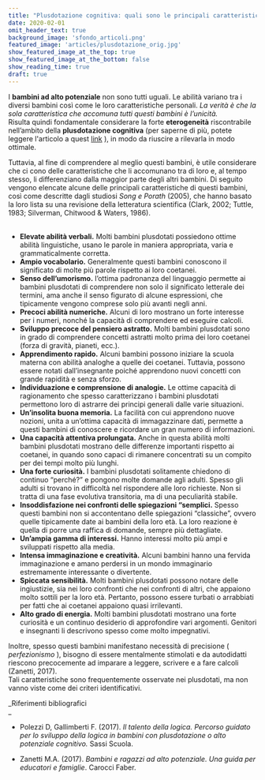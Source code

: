 ```yaml
---
title: "Plusdotazione cognitiva: quali sono le principali caratteristiche?"
date: 2020-02-01
omit_header_text: true
background_image: 'sfondo_articoli.png'
featured_image: 'articles/plusdotazione_orig.jpg'
show_featured_image_at_the_top: true
show_featured_image_at_the_bottom: false
show_reading_time: true
draft: true
---
```


I **bambini ad alto potenziale** non sono tutti uguali. Le abilità variano tra
i diversi bambini così come le loro caratteristiche personali. _La verità è
che la sola caratteristica che accomuna tutti questi bambini è l’unicità._  
Risulta quindi fondamentale considerare la forte **eterogeneità** riscontrabile nell’ambito della **plusdotazione cognitiva** (per saperne di più, potete leggere l'articolo a quest [link](/blog/plusdotazione-cognitiva-cose) ), in modo da riuscire a rilevarla in modo ottimale.   
  
Tuttavia, al fine di comprendere al meglio questi bambini, è utile considerare
che ci cono delle caratteristiche che li accomunano tra di loro e, al tempo
stesso, li differenziano dalla maggior parte degli altri bambini. Di seguito
vengono elencate alcune delle principali caratteristiche di questi bambini,
così come descritte dagli studiosi _Song e Porath_ (2005), che hanno basato la
loro lista su una revisione della letteratura scientifica (Clark, 2002;
Tuttle, 1983; Silverman, Chitwood & Waters, 1986).  
​

  * **Elevate abilità verbali.** Molti bambini plusdotati possiedono ottime abilità linguistiche, usano le parole in maniera appropriata, varia e grammaticalmente corretta.
  *  **Ampio vocabolario.** Generalmente questi bambini conoscono il significato di molte più parole rispetto ai loro coetanei.
  *  **Senso dell’umorismo.** l’ottima padronanza del linguaggio permette ai bambini plusdotati di comprendere non solo il significato letterale dei termini, ama anche il senso figurato di alcune espressioni, che tipicamente vengono comprese solo più avanti negli anni.
  *  **Precoci abilità numeriche.** Alcuni di loro mostrano un forte interesse per i numeri, nonché la capacità di comprendere ed eseguire calcoli.
  *  **Sviluppo precoce del pensiero astratto.** Molti bambini plusdotati sono in grado di comprendere concetti astratti molto prima dei loro coetanei (forza di gravità, pianeti, ecc.).
  *  **Apprendimento rapido.** Alcuni bambini possono iniziare la scuola materna con abilità analoghe a quelle dei coetanei. Tuttavia, possono essere notati dall’insegnante poiché apprendono nuovi concetti con grande rapidità e senza sforzo.
  *  **Individuazione e comprensione di analogie.** Le ottime capacità di ragionamento che spesso caratterizzano i bambini plusdotati permettono loro di astrarre dei principi generali dalle varie situazioni.
  *  **Un’insolita buona memoria.** La facilità con cui apprendono nuove nozioni, unita a un’ottima capacità di immagazzinare dati, permette a questi bambini di conoscere e ricordare un gran numero di informazioni.
  *  **Una capacità attentiva prolungata.** Anche in questa abilità molti bambini plusdotati mostrano delle differenze importanti rispetto ai coetanei, in quando sono capaci di rimanere concentrati su un compito per dei tempi molto più lunghi.
  *  **Una forte curiosità.** I bambini plusdotati solitamente chiedono di continuo “perché?” e pongono molte domande agli adulti. Spesso gli adulti si trovano in difficoltà nel rispondere alle loro richieste. Non si tratta di una fase evolutiva transitoria, ma di una peculiarità stabile.
  *  **Insoddisfazione nei confronti delle spiegazioni “semplici.** Spesso questi bambini non si accontentano delle spiegazioni “classiche”, ovvero quelle tipicamente date ai bambini della loro età. La loro reazione è quella di porre una raffica di domande, sempre più dettagliate.
  *  **Un’ampia gamma di interessi.** Hanno interessi molto più ampi e sviluppati rispetto alla media.
  *  **Intensa immaginazione e creatività.** Alcuni bambini hanno una fervida immaginazione e amano perdersi in un mondo immaginario estremamente interessante o divertente.
  *  **Spiccata sensibilità.** Molti bambini plusdotati possono notare delle ingiustizie, sia nei loro confronti che nei confronti di altri, che appaiono molto sottili per la loro età. Pertanto, possono essere turbati o arrabbiati per fatti che ai coetanei appaiono quasi irrilevanti.
  *  **Alto grado di energia.** Molti bambini plusdotati mostrano una forte curiosità e un continuo desiderio di approfondire vari argomenti. Genitori e insegnanti li descrivono spesso come molto impegnativi.

  
Inoltre, spesso questi bambini manifestano necessità di precisione (
_perfezionismo_ ), bisogno di essere mentalmente stimolati e da autodidatti
riescono precocemente ad imparare a leggere, scrivere e a fare calcoli
(Zanetti, 2017).  
Tali caratteristiche sono frequentemente osservate nei plusdotati, ma non
vanno viste come dei criteri identificativi.  
  
_Riferimenti bibliografici  
_

  * Polezzi D, Gallimberti F. (2017). _Il talento della logica. Percorso guidato per lo sviluppo della logica in bambini con plusdotazione o alto potenziale cognitivo._ Sassi Scuola.  
  

  * Zanetti M.A. (2017). _Bambini e ragazzi ad alto potenziale. Una guida per educatori e famiglie_. Carocci Faber.  

  

